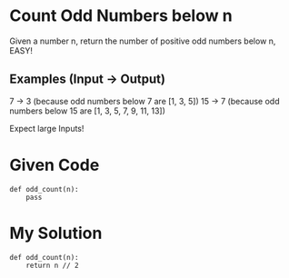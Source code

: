 # Count Odd Numbers below n

Given a number n, return the number of positive odd numbers below n, EASY!

## Examples (Input -> Output)
7  -> 3 (because odd numbers below 7 are [1, 3, 5])
15 -> 7 (because odd numbers below 15 are [1, 3, 5, 7, 9, 11, 13])

Expect large Inputs!

# Given Code

```{python}
def odd_count(n):
    pass
```

# My Solution

```{python}
def odd_count(n):
    return n // 2
```
